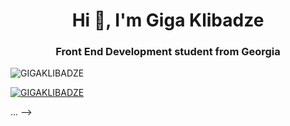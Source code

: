 <h1 align="center">Hi 👋, I'm Giga Klibadze</h1>
<h3 align="center"> Front End Development student from Georgia</h3>

<p align="left"> <img src="https://komarev.com/ghpvc/?username=GIGAKLIBADZEli&label=Profile%20views&color=3f5427&style=plastic" alt="GIGAKLIBADZE" /> </p>

<p align="left"> <a href="https://github.com/ryo-ma/github-profile-trophy"><img src="https://github-profile-trophy.vercel.app/?username=GIGAKLIBADZE" alt="GIGAKLIBADZE" /></a> </p>...
-->
